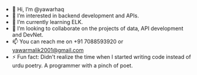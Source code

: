 - 👋 Hi, I’m @yawarhaq
- 👀 I’m interested in backend development and APIs. 
- 🌱 I’m currently learning ELK.
- 💞️ I’m looking to collaborate on the projects of data, API development and DevNet. 
- 📫 You can reach me on +91 7088593920 or yawarmalik2001@gmail.com
- ⚡ Fun fact: Didn't realize the time when I started writing code instead of urdu poetry. A programmer with a pinch of poet. 

<!---
yawarhaq/yawarhaq is a ✨ special ✨ repository because its `README.md` (this file) appears on your GitHub profile.
You can click the Preview link to take a look at your changes.
--->
